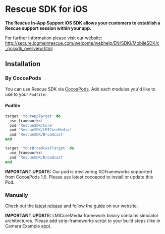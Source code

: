 # Rescue SDK for iOS

**The Rescue In-App Support iOS SDK allows your customers to establish a Rescue support session within your app.**

For further information please visit our website: http://secure.logmeinrescue.com/welcome/webhelp/EN/SDKi/MobileSDK/c_riossdk_overview.html

## Installation

### By CocoaPods

You can use Rescue SDK via [CocoaPods](http://cocoapods.org). Add each modules you'd like to use to your `Podfile`:

#### Podfile

```ruby
target 'YourAppTarget' do
  use_frameworks!
  pod 'RescueSDK/Core'
  pod 'RescueSDK/LMICoreMedia'
  pod 'RescueSDK/Broadcast'
end

target 'YourBroadcastTarget' do
  use_frameworks!
  pod 'RescueSDK/Broadcast'
end

```

**IMPORTANT UPDATE:** Our pod is devlivering XCFrameworks supported from CocoaPods 1.9. Please use latest cocoapod to install or update this Pod.

### Manually

Check out the [latest release](https://github.com/LogmeinRescue/iOS-SDK/releases/latest) and follow the [guide](http://secure.logmeinrescue.com/welcome/webhelp/EN/SDKi/MobileSDK/c_riossdk_overview.html) on our website.

**IMPORTANT UPDATE:** LMICoreMedia framework binary contains simulator architectures. Please add strip-frameworks script to your build steps (like in Camera Example app). 
